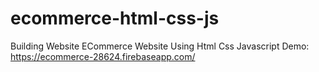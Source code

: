 # ecommerce-html-css-js
Building Website ECommerce Website Using Html Css Javascript
Demo: https://ecommerce-28624.firebaseapp.com/
